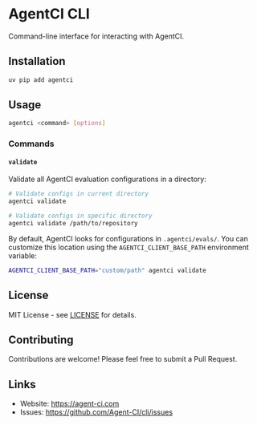 # AgentCI CLI

Command-line interface for interacting with AgentCI.

## Installation

```bash
uv pip add agentci
```

## Usage

```bash
agentci <command> [options]
```

### Commands

#### `validate`

Validate all AgentCI evaluation configurations in a directory:

```bash
# Validate configs in current directory
agentci validate

# Validate configs in specific directory
agentci validate /path/to/repository
```

By default, AgentCI looks for configurations in `.agentci/evals/`. You can customize this location using the `AGENTCI_CLIENT_BASE_PATH` environment variable:

```bash
AGENTCI_CLIENT_BASE_PATH="custom/path" agentci validate
```

## License

MIT License - see [LICENSE](LICENSE) for details.

## Contributing

Contributions are welcome! Please feel free to submit a Pull Request.

## Links

- Website: <https://agent-ci.com>
- Issues: <https://github.com/Agent-CI/cli/issues>
